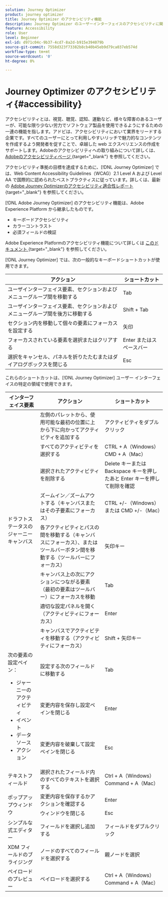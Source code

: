 ```yaml
---
solution: Journey Optimizer
product: journey optimizer
title: Journey Optimizer のアクセシビリティ機能
description: Journey Optimizer のユーザーインターフェイスのアクセシビリティに関する詳細情報
feature: Accessibility
role: User
level: Beginner
exl-id: d971c04c-9b37-4cd7-8a2d-b915e394079b
source-git-commit: 7558d323f73382b8cb40b45eb9d79ca037eb574d
workflow-type: tm+mt
source-wordcount: '0'
ht-degree: 0%

---
```


# Journey Optimizer のアクセシビリティ{#accessibility}

アクセシビリティとは、視覚、聴覚、認知、運動など、様々な障害のあるユーザーが、可能な限り少ない労力でソフトウェア製品を使用できるようにするための一連の機能を指します。アドビは、アクセシビリティにおいて業界をリードする企業です。すべてのユーザーにとって利用しやすいリッチで魅力的なコンテンツを作成するよう開発者を促すことで、卓越した web エクスペリエンスの作成をサポートします。Adobeのアクセシビリティへの取り組みについて詳しくは、[Adobeのアクセシビリティページ ](https://www.adobe.com/accessibility.html){target="_blank"} を参照してください。

アクセシビリティ準拠の目標を達成するために、[!DNL Journey Optimizer] では、Web Content Accessibility Guidelines（WCAG）2.1 Level A および Level AA で国際的に認められたベストプラクティスに従っています。詳しくは、最新の [Adobe Journey Optimizerのアクセシビリティ適合性レポート ](https://www.adobe.com/accessibility/compliance/adobe-journey-optimizer.html){target="_blank"} を参照してください。


[!DNL Adobe Journey Optimizer] のアクセシビリティ機能は、Adobe Experience Platform から継承したものです。

* キーボードアクセシビリティ
* カラーコントラスト
* 必須フィールドの検証

Adobe Experience Platformのアクセシビリティ機能について詳しくは [ このドキュメント ](https://experienceleague.adobe.com/docs/experience-platform/accessibility/features.html?lang=ja){target="_blank"} を参照してください。

[!DNL Journey Optimizer] では、次の一般的なキーボードショートカットが使用できます。

| アクション | ショートカット |
| --- | --- |
| ユーザインターフェイス要素、セクションおよびメニューグループ間を移動する | Tab |
| ユーザインターフェイス要素、セクションおよびメニューグループ間を後方に移動する | Shift + Tab |
| セクション内を移動して個々の要素にフォーカスを設定する | 矢印 |
| フォーカスされている要素を選択またはクリアする | Enter またはスペースバー |
| 選択をキャンセル、パネルを折りたたむまたはダイアログボックスを閉じる | Esc |

これらのショートカットは、[!DNL Journey Optimizer] ユーザー インターフェイスの特定の領域で使用できます。

<table>
  <thead>
    <tr>
      <th>インターフェイス要素</th>
      <th>アクション</th>
      <th>ショートカット</th>
    </tr>
  </thead>
  <tr>
    <td rowspan="8">ドラフトステータスのジャーニーキャンバス</td>
    <td>左側のパレットから、使用可能な最初の位置に上から下に向かってアクティビティを追加する</td>
    <td>アクティビティをダブルクリック</td>
  </tr>
  <tr>
    <td>すべてのアクティビティを選択する</td>
    <td>CTRL + A（Windows）<br/>CMD + A（Mac）</td>
  </tr>
  <tr>
    <td>選択されたアクティビティを削除する</td>
    <td>Delete キーまたは Backspace キーを押したあと Enter キーを押して削除を確認</td>
  </tr>
  <tr>
    <td>ズームイン／ズームアウトする（キャンバスまたはその子要素にフォーカス）</td>
    <td>CTRL +/-（Windows）または CMD +/-（Mac）</td>
  </tr>  
  <tr>
    <td>各アクティビティとパスの間を移動する（キャンバスにフォーカス）、またはツールバーボタン間を移動する（ツールバーにフォーカス）</td>
    <td>矢印キー</td>
  </tr>   
  <tr>
    <td>キャンバス上の次にアクションにつながる要素（最初の要素はツールバー）にフォーカスを移動</td>
    <td>Tab</td>
  </tr>  
  <tr>
    <td>適切な設定パネルを開く（アクティビティにフォーカス）</td>
    <td>Enter</td>
  </tr>   
  <tr>
    <td>キャンバスでアクティビティを移動する（アクティビティにフォーカス）</td>
    <td>Shift + 矢印キー</td>
  </tr>  
  <tr>
  <td rowspan="3">
  次の要素の設定ペイン：
<ul>
  <li>ジャーニーのアクティビティ</li>
  <li>イベント</li>
  <li>データソース</li>
  <li>アクション</li>
</ul>
  </td>
    <td>設定する次のフィールドに移動する</td>
    <td>Tab</td>
  </tr>
  <tr>
    <td>変更内容を保存し設定ペインを閉じる</td>
    <td>Enter</td>
  </tr>
  <tr>
    <td>変更内容を破棄して設定ペインを閉じる</td>
    <td>Esc</td>
  </tr>
<!-- //Ajouter ce raccourci quand il marchera (actuellement, le raccourci Ctrl/Cmd+F du navigateur a priorité sur celui de AJO).//
  <tr>
    <td>Page with a search bar</td>
    <td>Select the search bar</td>
    <td>Ctrl/Command + F</td>
  </tr>
-->
  <tr>
    <td>テキストフィールド</td>
    <td>選択されたフィールド内のすべてのテキストを選択する</td>
    <td>Ctrl + A（Windows）<br/>Command + A（Mac）</td>
  </tr>
  <tr>
    <td rowspan="2">ポップアップウィンドウ</td>
    <td>変更内容を保存するかアクションを確認する</td>
    <td>Enter</td>
  </tr>
  <tr>
    <td>ウィンドウを閉じる</td>
    <td>Esc</td>
  </tr>
  <tr>
    <td>シンプルな式エディター</td>
    <td>フィールドを選択し追加する</td>
    <td>フィールドをダブルクリック</td>
  </tr>
  <tr>
    <td>XDM フィールドのブライジング</td>
    <td>ノードのすべてのフィールドを選択する</td>
    <td>親ノードを選択</td>
  </tr>
  <tr>
    <td>ペイロードのプレビュー</td>
    <td>ペイロードを選択する</td>
    <td>Ctrl + A（Windows）<br/>Command + A（Mac）</td>
  </tr>
</table>
